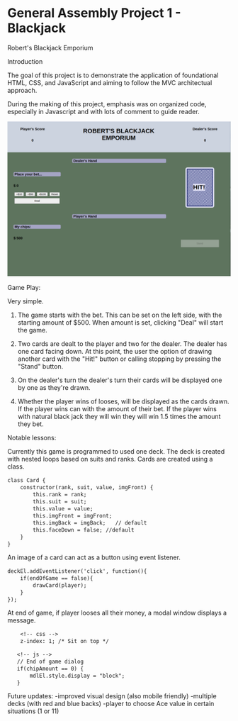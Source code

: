 # General Assembly Project 1 - Blackjack
Robert's Blackjack Emporium


Introduction

The goal of this project is to demonstrate the application of foundational HTML, CSS, and JavaScript and aiming to follow the MVC architectual approach.

During the making of this project, emphasis was on organized code, especially in Javascript and with lots of comment to guide reader. 




<img src="./extras/Screenshot_20210722_224028.png" alt="game screenshot" title="Blackjack Game" />


Game Play:

Very simple. 
1. The game starts with the bet. This can be set on the left side, with the starting amount of $500. When amount is set, clicking "Deal" will start the game.

2. Two cards are dealt to the player and two for the dealer. The dealer has one card facing down. At this point, the user the option of drawing another card with the "Hit!" button or calling stopping by pressing the "Stand" button. 

3. On the dealer's turn the dealer's turn their cards will be displayed one by one as they're drawn.

4. Whether the player wins of looses, will be displayed as the cards drawn. If the player wins can with the amount of their bet. If the player wins with natural black jack they will win they will win 1.5 times the amount they bet. 


Notable lessons:

Currently this game is programmed to used one deck. The deck is created with nested loops based on suits and ranks. Cards are created using a class. 

```
class Card {
    constructor(rank, suit, value, imgFront) {
        this.rank = rank;
        this.suit = suit;
        this.value = value;
        this.imgFront = imgFront;  
        this.imgBack = imgBack;   // default
        this.faceDown = false; //default
    }
}
```

An image of a card can act as a button using event listener.

```
deckEl.addEventListener('click', function(){
    if(endOfGame == false){
        drawCard(player);
    }
});
```

At end of game, if player looses all their money, a modal window displays a message.
```
    <!-- css -->
	z-index: 1; /* Sit on top */
```

 ```
    <!-- js -->
    // End of game dialog
    if(chipAmount == 0) {
        mdlEl.style.display = "block";
    }
```


Future updates:
-improved visual design (also mobile friendly)
-multiple decks (with red and blue backs)
-player to choose Ace value in certain situations (1 or 11)



